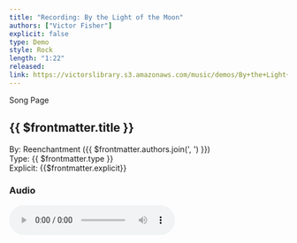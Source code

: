 ```yaml
---
title: "Recording: By the Light of the Moon"
authors: ["Victor Fisher"]
explicit: false
type: Demo  
style: Rock
length: "1:22"
released:
link: https://victorslibrary.s3.amazonaws.com/music/demos/By+the+Light+of+the+Moon.mp3
---
```


<g-link to="/song/by-the-light-of-the-moon">Song Page</g-link>

## {{ $frontmatter.title }}

By: <g-link to="/band/reenchantment">Reenchantment</g-link> ({{ $frontmatter.authors.join(', ') }})  
Type: {{ $frontmatter.type }}  
Explicit: {{$frontmatter.explicit}}

### Audio

<audio controls controlsList="nodownload">
  <source :src="$frontmatter.link" type="audio/mpeg">
Your browser does not support the audio element.
</audio>

